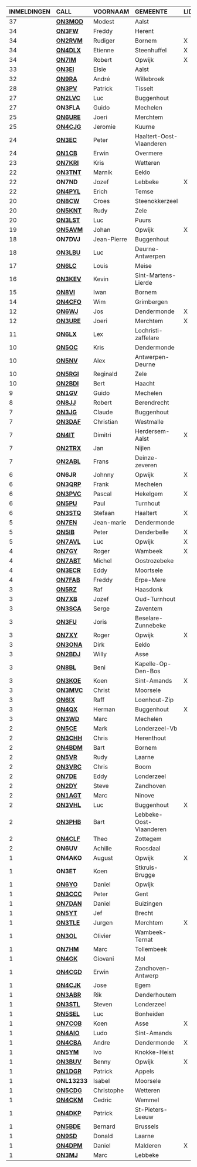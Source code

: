 |INMELDINGEN|CALL|VOORNAAM|GEMEENTE|LID|
|:---|:---|:---|:---|:---|
|37|**<a href="https://www.qrz.com/db/on3mod">ON3MOD</a>** | Modest | Aalst |  |
|34|**<a href="https://www.qrz.com/db/on3fw">ON3FW</a>** | Freddy | Herent |  |
|34|**<a href="https://www.qrz.com/db/on2rvm">ON2RVM</a>** | Rudiger | Bornem | X |
|34|**<a href="https://www.qrz.com/db/on4dlx">ON4DLX</a>** | Etienne | Steenhuffel | X |
|34|**<a href="https://www.qrz.com/db/on7im">ON7IM</a>** | Robert | Opwijk | X |
|33|**<a href="https://www.qrz.com/db/on3ei">ON3EI</a>** | Elsie | Aalst |  |
|32|**<a href="https://www.qrz.com/db/on9ra">ON9RA</a>** | André | Willebroek |  |
|28|**<a href="https://www.qrz.com/db/on3pv">ON3PV</a>** | Patrick | Tisselt |  |
|27|**<a href="https://www.qrz.com/db/on2lvc">ON2LVC</a>** | Luc | Buggenhout |  |
| 27 |**ON3FLA**|Guido|Mechelen||
|25|**<a href="https://www.qrz.com/db/on6ure">ON6URE</a>** | Joeri | Merchtem |  |
|25|**<a href="https://www.qrz.com/db/on4cjg">ON4CJG</a>** | Jeromie | Kuurne |  |
|24|**<a href="https://www.qrz.com/db/on3ec">ON3EC</a>** | Peter | Haaltert-Oost-Vlaanderen |  |
|24|**<a href="https://www.qrz.com/db/on1cb">ON1CB</a>** | Erwin | Overmere |  |
|23|**<a href="https://www.qrz.com/db/on7kri">ON7KRI</a>** | Kris | Wetteren |  |
|22|**<a href="https://www.qrz.com/db/on3tnt">ON3TNT</a>** | Marnik | Eeklo |  |
| 22 |**ON7ND**|Jozef|Lebbeke|X|
|22|**<a href="https://www.qrz.com/db/on4pyl">ON4PYL</a>** | Erich | Temse |  |
|20|**<a href="https://www.qrz.com/db/on8cw">ON8CW</a>** | Croes | Steenokkerzeel |  |
|20|**<a href="https://www.qrz.com/db/on5knt">ON5KNT</a>** | Rudy | Zele |  |
|20|**<a href="https://www.qrz.com/db/on3lst">ON3LST</a>** | Luc | Puurs |  |
|19|**<a href="https://www.qrz.com/db/on5avm">ON5AVM</a>** | Johan | Opwijk | X |
| 18 |**ON7DVJ**|Jean-Pierre|Buggenhout||
|18|**<a href="https://www.qrz.com/db/on3lbu">ON3LBU</a>** | Luc | Deurne-Antwerpen |  |
|17|**<a href="https://www.qrz.com/db/on6lc">ON6LC</a>** | Louis | Meise |  |
|16|**<a href="https://www.qrz.com/db/on3kev">ON3KEV</a>** | Kevin | Sint-Martens-Lierde |  |
|15|**<a href="https://www.qrz.com/db/on8vi">ON8VI</a>** | Iwan | Bornem |  |
|14|**<a href="https://www.qrz.com/db/on4cfo">ON4CFO</a>** | Wim | Grimbergen |  |
|12|**<a href="https://www.qrz.com/db/on6wj">ON6WJ</a>** | Jos | Dendermonde | X |
|12|**<a href="https://www.qrz.com/db/on3ure">ON3URE</a>** | Joeri | Merchtem | X |
|11|**<a href="https://www.qrz.com/db/on6lx">ON6LX</a>** | Lex | Lochristi-zaffelare |  |
|10|**<a href="https://www.qrz.com/db/on5oc">ON5OC</a>** | Kris | Dendermonde |  |
|10|**<a href="https://www.qrz.com/db/on5nv">ON5NV</a>** | Alex | Antwerpen-Deurne |  |
|10|**<a href="https://www.qrz.com/db/on5rgi">ON5RGI</a>** | Reginald | Zele |  |
|10|**<a href="https://www.qrz.com/db/on2bdi">ON2BDI</a>** | Bert | Haacht |  |
|9|**<a href="https://www.qrz.com/db/on1gv">ON1GV</a>** | Guido | Mechelen |  |
|8|**<a href="https://www.qrz.com/db/on8jj">ON8JJ</a>** | Robert | Berendrecht |  |
|7|**<a href="https://www.qrz.com/db/on3jg">ON3JG</a>** | Claude | Buggenhout |  |
|7|**<a href="https://www.qrz.com/db/on3daf">ON3DAF</a>** | Christian | Westmalle |  |
|7|**<a href="https://www.qrz.com/db/on4it">ON4IT</a>** | Dimitri | Herdersem-Aalst | X |
|7|**<a href="https://www.qrz.com/db/on2trx">ON2TRX</a>** | Jan | Nijlen |  |
|7|**<a href="https://www.qrz.com/db/on2abl">ON2ABL</a>** | Frans | Deinze-zeveren |  |
| 6 |**ON6JR**|Johnny|Opwijk|X|
|6|**<a href="https://www.qrz.com/db/on3qrp">ON3QRP</a>** | Frank | Mechelen |  |
|6|**<a href="https://www.qrz.com/db/on3pvc">ON3PVC</a>** | Pascal | Hekelgem | X |
|6|**<a href="https://www.qrz.com/db/on5pu">ON5PU</a>** | Paul | Turnhout |  |
|6|**<a href="https://www.qrz.com/db/on3stq">ON3STQ</a>** | Stefaan | Haaltert | X |
|5|**<a href="https://www.qrz.com/db/on7en">ON7EN</a>** | Jean-marie | Dendermonde |  |
|5|**<a href="https://www.qrz.com/db/on5ib">ON5IB</a>** | Peter | Denderbelle | X |
|5|**<a href="https://www.qrz.com/db/on7avl">ON7AVL</a>** | Luc | Opwijk | X |
|4|**<a href="https://www.qrz.com/db/on7gy">ON7GY</a>** | Roger | Wambeek | X |
|4|**<a href="https://www.qrz.com/db/on7abt">ON7ABT</a>** | Michel | Oostrozebeke |  |
|4|**<a href="https://www.qrz.com/db/on3ecr">ON3ECR</a>** | Eddy | Moortsele |  |
|4|**<a href="https://www.qrz.com/db/on7fab">ON7FAB</a>** | Freddy | Erpe-Mere |  |
|3|**<a href="https://www.qrz.com/db/on5rz">ON5RZ</a>** | Raf | Haasdonk |  |
|3|**<a href="https://www.qrz.com/db/on7xb">ON7XB</a>** | Jozef | Oud-Turnhout |  |
|3|**<a href="https://www.qrz.com/db/on3sca">ON3SCA</a>** | Serge | Zaventem |  |
|3|**<a href="https://www.qrz.com/db/on3fu">ON3FU</a>** | Joris | Beselare-Zunnebeke |  |
|3|**<a href="https://www.qrz.com/db/on7xy">ON7XY</a>** | Roger | Opwijk | X |
|3|**<a href="https://www.qrz.com/db/on3ona">ON3ONA</a>** | Dirk | Eeklo |  |
|3|**<a href="https://www.qrz.com/db/on2bdj">ON2BDJ</a>** | Willy | Asse |  |
|3|**<a href="https://www.qrz.com/db/on8bl">ON8BL</a>** | Beni | Kapelle-Op-Den-Bos |  |
|3|**<a href="https://www.qrz.com/db/on3koe">ON3KOE</a>** | Koen | Sint-Amands | X |
|3|**<a href="https://www.qrz.com/db/on3mvc">ON3MVC</a>** | Christ | Moorsele |  |
|3|**<a href="https://www.qrz.com/db/on6ix">ON6IX</a>** | Raff | Loenhout-Zip |  |
|3|**<a href="https://www.qrz.com/db/on4qx">ON4QX</a>** | Herman | Buggenhout | X |
|3|**<a href="https://www.qrz.com/db/on3wd">ON3WD</a>** | Marc | Mechelen |  |
|2|**<a href="https://www.qrz.com/db/on5ce">ON5CE</a>** | Mark | Londerzeel-Vb |  |
|2|**<a href="https://www.qrz.com/db/on3chh">ON3CHH</a>** | Chris | Herenthout |  |
|2|**<a href="https://www.qrz.com/db/on4bdm">ON4BDM</a>** | Bart | Bornem |  |
|2|**<a href="https://www.qrz.com/db/on5vr">ON5VR</a>** | Rudy | Laarne |  |
|2|**<a href="https://www.qrz.com/db/on3vrc">ON3VRC</a>** | Chris | Boom |  |
|2|**<a href="https://www.qrz.com/db/on7de">ON7DE</a>** | Eddy | Londerzeel |  |
|2|**<a href="https://www.qrz.com/db/on2dy">ON2DY</a>** | Steve | Zandhoven |  |
|2|**<a href="https://www.qrz.com/db/on1agt">ON1AGT</a>** | Marc | Ninove |  |
|2|**<a href="https://www.qrz.com/db/on3vhl">ON3VHL</a>** | Luc | Buggenhout | X |
|2|**<a href="https://www.qrz.com/db/on3phb">ON3PHB</a>** | Bart | Lebbeke-Oost-Vlaanderen |  |
|2|**<a href="https://www.qrz.com/db/on4clf">ON4CLF</a>** | Theo | Zottegem |  |
| 2 |**ON6UV**|Achille|Roosdaal||
| 1 |**ON4AKO**|August|Opwijk|X|
| 1 |**ON3ET**|Koen|Stkruis-Brugge||
|1|**<a href="https://www.qrz.com/db/on6yo">ON6YO</a>** | Daniel | Opwijk |  |
|1|**<a href="https://www.qrz.com/db/on3ccc">ON3CCC</a>** | Peter | Gent |  |
|1|**<a href="https://www.qrz.com/db/on7dan">ON7DAN</a>** | Daniel | Buizingen |  |
|1|**<a href="https://www.qrz.com/db/on5yt">ON5YT</a>** | Jef | Brecht |  |
|1|**<a href="https://www.qrz.com/db/on3tle">ON3TLE</a>** | Jurgen | Merchtem | X |
|1|**<a href="https://www.qrz.com/db/on3ol">ON3OL</a>** | Olivier | Wambeek-Ternat |  |
|1|**<a href="https://www.qrz.com/db/on7hm">ON7HM</a>** | Marc | Tollembeek |  |
|1|**<a href="https://www.qrz.com/db/on4gk">ON4GK</a>** | Giovani | Mol |  |
|1|**<a href="https://www.qrz.com/db/on4cgd">ON4CGD</a>** | Erwin | Zandhoven-Antwerp |  |
|1|**<a href="https://www.qrz.com/db/on4cjk">ON4CJK</a>** | Jose | Egem |  |
|1|**<a href="https://www.qrz.com/db/on3abr">ON3ABR</a>** | Rik | Denderhoutem |  |
|1|**<a href="https://www.qrz.com/db/on3stl">ON3STL</a>** | Steven | Londerzeel |  |
|1|**<a href="https://www.qrz.com/db/on5sel">ON5SEL</a>** | Luc | Bonheiden |  |
|1|**<a href="https://www.qrz.com/db/on7cob">ON7COB</a>** | Koen | Asse | X |
|1|**<a href="https://www.qrz.com/db/on4aio">ON4AIO</a>** | Ludo | Sint-Amands |  |
|1|**<a href="https://www.qrz.com/db/on4cba">ON4CBA</a>** | Andre | Dendermonde | X |
|1|**<a href="https://www.qrz.com/db/on5ym">ON5YM</a>** | Ivo | Knokke-Heist |  |
|1|**<a href="https://www.qrz.com/db/on3buv">ON3BUV</a>** | Benny | Opwijk | X |
|1|**<a href="https://www.qrz.com/db/on1dgr">ON1DGR</a>** | Patrick | Appels |  |
| 1 |**ONL13233**|Isabel|Moorsele||
|1|**<a href="https://www.qrz.com/db/on5cdg">ON5CDG</a>** | Christophe | Wetteren |  |
|1|**<a href="https://www.qrz.com/db/on4ckm">ON4CKM</a>** | Cedric | Wemmel |  |
|1|**<a href="https://www.qrz.com/db/on4dkp">ON4DKP</a>** | Patrick | St-Pieters-Leeuw |  |
|1|**<a href="https://www.qrz.com/db/on5bde">ON5BDE</a>** | Bernard | Brussels |  |
|1|**<a href="https://www.qrz.com/db/on9sd">ON9SD</a>** | Donald | Laarne |  |
|1|**<a href="https://www.qrz.com/db/on4dpm">ON4DPM</a>** | Daniel | Malderen | X |
|1|**<a href="https://www.qrz.com/db/on3mj">ON3MJ</a>** | Marc | Lebbeke |  |
